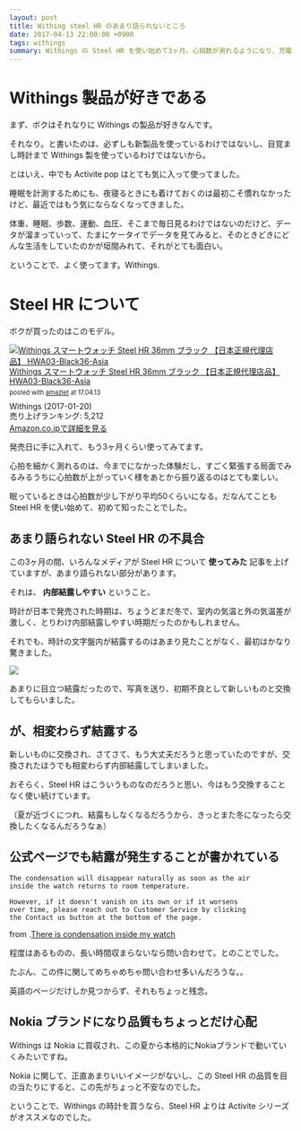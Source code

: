 ```yaml
---
layout: post
title: Withing steel HR のあまり語られないところ
date: 2017-04-13 22:00:00 +0900
tags: withings
summary: Withings の Steel HR を使い始めて3ヶ月。心拍数が測れるようになり、充電式になり、良いところが語られる一方で、あまり語られない時計の文字盤内部の結露が気になるという話をします。
---
```


# Withings 製品が好きである

まず、ボクはそれなりに Withings の製品が好きなんです。

それなり。と書いたのは、必ずしも新製品を使っているわけではないし、目覚まし時計まで Withings 製を使っているわけではないから。

とはいえ、中でも Activite pop はとても気に入って使ってました。

睡眠を計測するためにも、夜寝るときにも着けておくのは最初こそ慣れなかったけど、最近ではもう気にならなくなってきました。

体重、睡眠、歩数、運動、血圧、そこまで毎日見るわけではないのだけど、データが溜まっていって、たまにケータイでデータを見てみると、そのときどきにどんな生活をしていたのかが垣間みれて、それがとても面白い。

ということで、よく使ってます。Withings.

# Steel HR について

ボクが買ったのはこのモデル。

<div class="amazlet-box" style="margin-bottom:0px;"><div class="amazlet-image" style="float:left;margin:0px 12px 1px 0px;"><a href="http://www.amazon.co.jp/exec/obidos/ASIN/B01N7I1BGV/almond-milk-22/ref=nosim/" name="amazletlink" target="_blank"><img src="https://images-fe.ssl-images-amazon.com/images/I/51eWzQA6CiL._SL160_.jpg" alt="Withings スマートウォッチ Steel HR 36mm ブラック 【日本正規代理店品】 HWA03-Black36-Asia" style="border: none;" /></a></div><div class="amazlet-info" style="line-height:120%; margin-bottom: 10px"><div class="amazlet-name" style="margin-bottom:10px;line-height:120%"><a href="http://www.amazon.co.jp/exec/obidos/ASIN/B01N7I1BGV/almond-milk-22/ref=nosim/" name="amazletlink" target="_blank">Withings スマートウォッチ Steel HR 36mm ブラック 【日本正規代理店品】 HWA03-Black36-Asia</a><div class="amazlet-powered-date" style="font-size:80%;margin-top:5px;line-height:120%">posted with <a href="http://www.amazlet.com/" title="amazlet" target="_blank">amazlet</a> at 17.04.13</div></div><div class="amazlet-detail">Withings (2017-01-20)<br />売り上げランキング: 5,212<br /></div><div class="amazlet-sub-info" style="float: left;"><div class="amazlet-link" style="margin-top: 5px"><a href="http://www.amazon.co.jp/exec/obidos/ASIN/B01N7I1BGV/almond-milk-22/ref=nosim/" name="amazletlink" target="_blank">Amazon.co.jpで詳細を見る</a></div></div></div><div class="amazlet-footer" style="clear: left"></div></div>

発売日に手に入れて、もう3ヶ月くらい使ってみてます。

心拍を細かく測れるのは、今までになかった体験だし、すごく緊張する局面でみるみるうちに心拍数が上がっていく様をあとから振り返るのはとても楽しい。

眠っているときは心拍数が少し下がり平均50くらいになる。だなんてことも Steel HR を使い始めて、初めて知ったことでした。

## あまり語られない Steel HR の不具合

この3ヶ月の間、いろんなメディアが Steel HR について __使ってみた__ 記事を上げていますが、あまり語られない部分があります。

それは、 __内部結露しやすい__ ということ。

時計が日本で発売された時期は、ちょうどまだ冬で、室内の気温と外の気温差が激しく、とりわけ内部結露しやすい時期だったのかもしれません。

それでも、時計の文字盤内が結露するのはあまり見たことがなく、最初はかなり驚きました。

![](https://skim.milk200.cc/2017/04/ketsuro.jpg)

あまりに目立つ結露だったので、写真を送り、初期不良として新しいものと交換してもらいました。

## が、相変わらず結露する

新しいものに交換され、さてさて、もう大丈夫だろうと思っていたのですが、交換されたほうでも相変わらず内部結露してしまいました。

おそらく、Steel HR はこういうものなのだろうと思い、今はもう交換することなく使い続けています。

（夏が近づくにつれ、結露もしなくなるだろうから、きっとまた冬になったら交換したくなるんだろうなぁ）

## 公式ページでも結露が発生することが書かれている

```
The condensation will disappear naturally as soon as the air
inside the watch returns to room temperature.

However, if it doesn't vanish on its own or if it worsens
over time, please reach out to Customer Service by clicking
the Contact us button at the bottom of the page.
```

from .[There is condensation inside my watch](https://help.withings.com/hc/ja/articles/115000347207-Important-water-resistance-information)

程度はあるものの、長い時間収まらないなら問い合わせて。とのことでした。

たぶん、この件に関してめちゃめちゃ問い合わせ多いんだろうな。。

英語のページだけしか見つからず、それもちょっと残念。

## Nokia ブランドになり品質もちょっとだけ心配

Withings は Nokia に買収され、この夏から本格的にNokiaブランドで動いていくみたいですね。

Nokia に関して、正直あまりいいイメージがないし、この Steel HR の品質を目の当たりにすると、この先がちょっと不安なのでした。

ということで、Withings の時計を買うなら、Steel HR よりは Activite シリーズがオススメなのでした。
